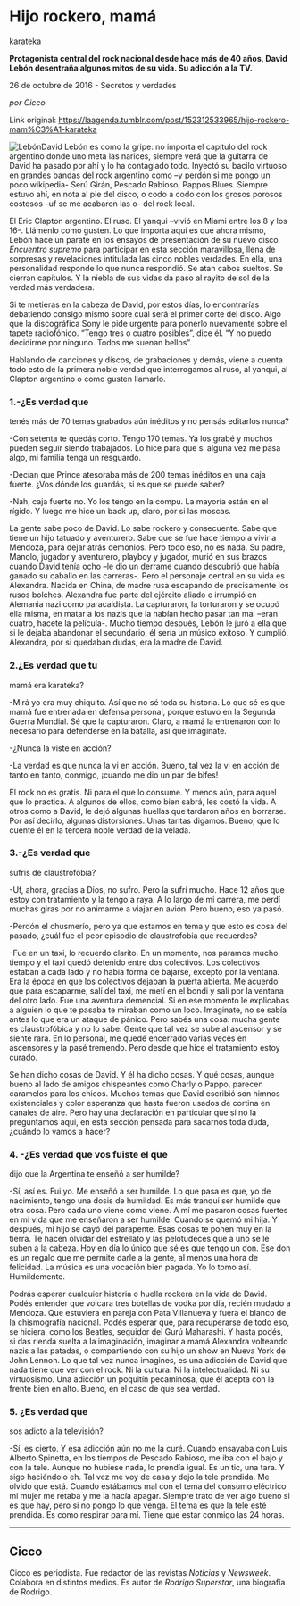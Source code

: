 # Hijo rockero, mamá
karateka

**Protagonista central del rock nacional desde hace más de 40 años, David Lebón desentraña algunos mitos de su vida. Su adicción a la TV.**

26 de octubre de 2016 - Secretos y verdades

_por Cicco_

Link original: https://laagenda.tumblr.com/post/152312533965/hijo-rockero-mam%C3%A1-karateka

![Lebón](https://64.media.tumblr.com/05f9ddeb6f6454656ef82c61f367797a/tumblr_inline_pk0l6rVhFb1t6q87u_500.jpg)David Lebón es como
la gripe: no importa el capítulo del rock argentino donde uno meta
las narices, siempre verá que la guitarra de David ha pasado por ahí
y lo ha contagiado todo. Inyectó su bacilo virtuoso en grandes
bandas del rock argentino como –y perdón si me pongo un poco
wikipedia- Serú Girán, Pescado Rabioso, Pappos Blues. Siempre
estuvo ahí, en nota al pie del disco, o codo a codo con los grosos
porosos costosos –uf se me acabaron las o- del rock local. 


El Eric Clapton
argentino. El ruso. El yanqui –vivió en Miami entre los 8 y los
16-. Llámenlo como gusten. Lo que importa aquí es que ahora mismo,
Lebón hace un parate en los ensayos de presentación de su nuevo
disco *Encuentro supremo*
para participar en esta sección maravillosa, llena de sorpresas y
revelaciones intitulada las cinco nobles verdades. En ella, una
personalidad responde lo que nunca respondió. Se atan cabos sueltos.
Se cierran capítulos. Y la niebla de sus vidas da paso al rayito de
sol de la verdad más verdadera.  


Si te metieras en la
cabeza de David, por estos días, lo encontrarías debatiendo consigo
mismo sobre cuál será el primer corte del disco. Algo que la
discográfica Sony le pide urgente para ponerlo nuevamente sobre el
tapete radiofónico. “Tengo tres o cuatro posibles”, dice él. “Y
no puedo decidirme por ninguno. Todos me suenan bellos”.

Hablando de
canciones y discos, de grabaciones y demás, viene a cuenta todo esto
de la primera noble verdad que interrogamos al ruso, al yanqui, al
Clapton argentino o como gusten llamarlo.

  


### 1.-¿Es verdad que
tenés más de 70 temas grabados aún inéditos y no pensás
editarlos nunca?

 -Con setenta te
quedás corto. Tengo 170 temas. Ya los grabé y muchos pueden seguir
siendo trabajados. Lo hice para que si alguna vez me pasa algo, mi
familia tenga un resguardo.

-Decían que Prince
atesoraba más de 200 temas inéditos en una caja fuerte. ¿Vos dónde
los guardás, si es que se puede saber?

-Nah, caja fuerte
no. Yo los tengo en la compu. La mayoría están en el rígido. Y
luego me hice un back up, claro, por si las moscas.

  


La gente sabe poco
de David. Lo sabe rockero y consecuente. Sabe que tiene un hijo
tatuado y aventurero. Sabe que se fue hace tiempo a vivir a Mendoza,
para dejar atrás demonios. Pero todo eso, no es nada. Su padre,
Manolo, jugador y aventurero, playboy y jugador, murió en sus brazos
cuando David tenía ocho –le dio un derrame cuando descubrió que
había ganado su caballo en las carreras-. Pero el personaje central
en su vida es Alexandra. Nacida en China, de madre rusa escapando de
precisamente los rusos bolches. Alexandra fue parte del ejército
aliado e irrumpió en Alemania nazi como paracaidista. La capturaron,
la torturaron y se ocupó ella misma, en matar a los nazis que la
habían hecho pasar tan mal –eran cuatro, hacete la película-.
Mucho tiempo después, Lebón le juró a ella que si le dejaba
abandonar el secundario, él sería un músico exitoso. Y cumplió.
Alexandra, por si quedaban dudas, era la madre de David.

### 2.¿Es verdad que tu
mamá era karateka?

-Mirá yo era muy
chiquito. Así que no sé toda su historia. Lo que sé es que mamá
fue entrenada en defensa personal, porque estuvo en la Segunda Guerra
Mundial. Sé que la capturaron. Claro, a mamá la entrenaron con lo
necesario para defenderse en la batalla, así que imaginate. 


-¿Nunca la viste en
acción?

-La verdad es que
nunca la vi en acción. Bueno, tal vez la vi en acción de tanto en
tanto, conmigo, ¡cuando me dio un par de bifes!

  


El rock no es
gratis. Ni para el que lo consume. Y menos aún, para aquel que lo
practica. A algunos de ellos, como bien sabrá, les costó la vida. A
otros como a David, le dejó algunas huellas que tardaron años en
borrarse. Por así decirlo, algunas distorsiones. Unas taritas
digamos. Bueno, que lo cuente él en la tercera noble verdad de la
velada.

### 3.-¿Es verdad que
sufris de claustrofobia?

-Uf, ahora, gracias
a Dios, no sufro. Pero la sufrí mucho. Hace 12 años que estoy con
tratamiento y la tengo a raya. A lo largo de mi carrera, me perdí
muchas giras por no animarme a viajar en avión. Pero bueno, eso ya
pasó.

-Perdón el
chusmerío, pero ya que estamos en tema y que esto es cosa del
pasado, ¿cuál fue el peor episodio de claustrofobia que recuerdes?

-Fue en un taxi, lo
recuerdo clarito. En un momento, nos paramos mucho tiempo y el taxi
quedó detenido entre dos colectivos. Los colectivos estaban a cada
lado y no había forma de bajarse, excepto por la ventana. Era la
época en que los colectivos dejaban la puerta abierta. Me acuerdo
que para escaparme, salí del taxi, me metí en el bondi y salí por
la ventana del otro lado. Fue una aventura demencial. Si en ese
momento le explicabas a alguien lo que te pasaba te miraban como un
loco. Imaginate, no se sabía antes lo que era un ataque de pánico.
Pero sabés una cosa: mucha gente es claustrofóbica y no lo sabe.
Gente que tal vez se sube al ascensor y se siente rara. En lo
personal, me quedé encerrado varias veces en ascensores y la pasé
tremendo. Pero desde que hice el tratamiento estoy curado. 


  


Se han dicho cosas
de David. Y él ha dicho cosas. Y qué cosas, aunque bueno al lado de
amigos chispeantes como Charly o Pappo, parecen caramelos para los
chicos. Muchos temas que David escribió son himnos existenciales y
color esperanza que hasta fueron usados de cortina en canales de
aire. Pero hay una declaración en particular que si no la
preguntamos aquí, en esta sección pensada para sacarnos toda duda,
¿cuándo lo vamos a hacer?  


### 4. -¿Es verdad que vos fuiste el que
dijo que la Argentina te enseñó a ser humilde?

-Sí, así es. Fui
yo. Me enseñó a ser humilde. Lo que pasa es que, yo de nacimiento,
tengo una dosis de humildad. Es más tranqui ser humilde que otra
cosa. Pero cada uno viene como viene. A mí me pasaron cosas fuertes
en mi vida que me enseñaron a ser humilde. Cuando se quemó mi hija.
Y después, mi hijo se cayó del parapente. Esas cosas te ponen muy
en la tierra. Te hacen olvidar del estrellato y las pelotudeces que a
uno se le suben a la cabeza. Hoy en día lo único que sé es que
tengo un don. Ese don es un regalo que me permite darle a la gente,
al menos una hora de felicidad. La música es una vocación bien
pagada. Yo lo tomo así. Humildemente.

  


Podrás esperar
cualquier historia o huella rockera en la vida de David. Podés
entender que volcara tres botellas de vodka por día, recién mudado
a Mendoza. Que estuviera en pareja con Pata Villanueva y fuera el
blanco de la chismografía nacional. Podés esperar que, para
recuperarse de todo eso, se hiciera, como los Beatles, seguidor del
Gurú Maharashi. Y hasta podés, si das rienda suelta a la
imaginación, imaginar a mamá Alexandra volteando nazis a las
patadas, o compartiendo con su hijo un show en Nueva York de John
Lennon. Lo que tal vez nunca imagines, es una adicción de David que
nada tiene que ver con el rock. Ni la cultura. Ni la intelectualidad.
Ni su virtuosismo. Una adicción un poquitín pecaminosa, que él
acepta con la frente bien en alto. Bueno, en el caso de que sea
verdad. 


### 5. ¿Es verdad que
sos adicto a la televisión?

-Sí, es cierto. Y
esa adicción aún no me la curé. Cuando ensayaba con Luis Alberto
Spinetta, en los tiempos de Pescado Rabioso, me iba con el bajo y con
la tele. Aunque no hubiese nada, lo prendía igual. Es un tic, una
tara. Y sigo haciéndolo eh. Tal vez me voy de casa y dejo la tele
prendida. Me olvido que está. Cuando estábamos mal con el tema del
consumo eléctrico mi mujer me retaba y me la hacía apagar. Siempre
trato de ver algo bueno si es que hay, pero si no pongo lo que venga.
 El tema es que la tele esté prendida. Es como respirar para mí.
Tiene que estar conmigo las 24 horas.



---

 Cicco
------

 Cicco es periodista. Fue redactor de las revistas *Noticias* y *Newsweek*. Colabora en distintos medios. Es autor de *Rodrigo Superstar*, una biografía de Rodrigo. 


